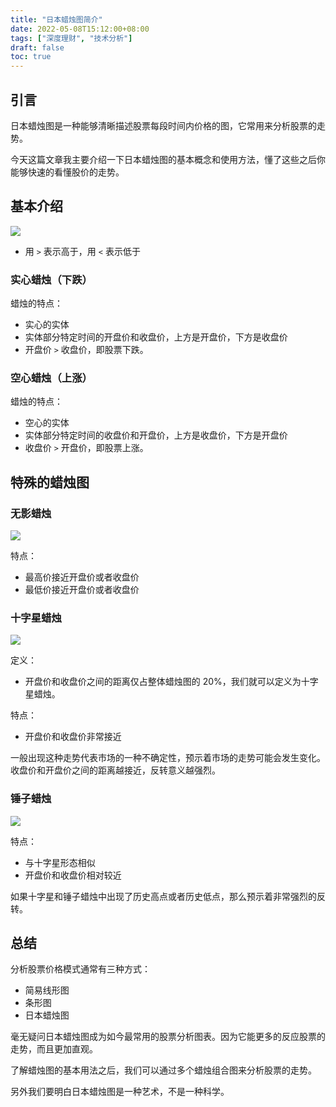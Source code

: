 ```yaml
---
title: "日本蜡烛图简介"
date: 2022-05-08T15:12:00+08:00
tags: ["深度理财", "技术分析"] 
draft: false
toc: true
---
```


## 引言

日本蜡烛图是一种能够清晰描述股票每段时间内价格的图，它常用来分析股票的走势。

今天这篇文章我主要介绍一下日本蜡烛图的基本概念和使用方法，懂了这些之后你能够快速的看懂股价的走势。

<!--more-->

## 基本介绍

![](https://blog-1251237404.cos.ap-guangzhou.myqcloud.com/20220508y4O9Xu.jpg)

- 用 `>` 表示高于，用 `<` 表示低于

### 实心蜡烛（下跌）

蜡烛的特点：

- 实心的实体
- 实体部分特定时间的开盘价和收盘价，上方是开盘价，下方是收盘价
- 开盘价 `>` 收盘价，即股票下跌。

### 空心蜡烛（上涨）

蜡烛的特点：

- 空心的实体
- 实体部分特定时间的收盘价和开盘价，上方是收盘价，下方是开盘价
- 收盘价 `>` 开盘价，即股票上涨。


## 特殊的蜡烛图


### 无影蜡烛

![](https://blog-1251237404.cos.ap-guangzhou.myqcloud.com/20220508UYro6H.png)

特点：

- 最高价接近开盘价或者收盘价
- 最低价接近开盘价或者收盘价

### 十字星蜡烛

![](https://blog-1251237404.cos.ap-guangzhou.myqcloud.com/20220508imgdvl.png)

定义：

- 开盘价和收盘价之间的距离仅占整体蜡烛图的 20%，我们就可以定义为十字星蜡烛。

特点：

- 开盘价和收盘价非常接近

一般出现这种走势代表市场的一种不确定性，预示着市场的走势可能会发生变化。收盘价和开盘价之间的距离越接近，反转意义越强烈。

### 锤子蜡烛

![](https://blog-1251237404.cos.ap-guangzhou.myqcloud.com/20220508hE2ozA.png)

特点：

- 与十字星形态相似
- 开盘价和收盘价相对较近

如果十字星和锤子蜡烛中出现了历史高点或者历史低点，那么预示着非常强烈的反转。

## 总结

分析股票价格模式通常有三种方式：

- 简易线形图
- 条形图
- 日本蜡烛图

毫无疑问日本蜡烛图成为如今最常用的股票分析图表。因为它能更多的反应股票的走势，而且更加直观。

了解蜡烛图的基本用法之后，我们可以通过多个蜡烛组合图来分析股票的走势。

另外我们要明白日本蜡烛图是一种艺术，不是一种科学。
